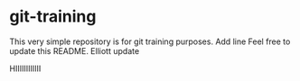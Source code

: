 # git-training
This very simple repository is for git training purposes.
Add line
Feel free to update this README.
Elliott update

HIIIIIIIIIIII
